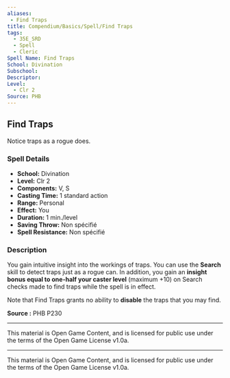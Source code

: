 ```yaml
---
aliases:
 - Find Traps
title: Compendium/Basics/Spell/Find Traps
tags:
  - 35E_SRD
  - Spell
  - Cleric
Spell Name: Find Traps
School: Divination
Subschool: 
Descriptor: 
Level:
  - Clr 2
Source: PHB
---
```


## Find Traps

Notice traps as a rogue does.

### Spell Details

- **School:** Divination  
- **Level:** Clr 2  
- **Components:** V, S  
- **Casting Time:** 1 standard action  
- **Range:** Personal  
- **Effect:** You  
- **Duration:** 1 min./level  
- **Saving Throw:** Non spécifié  
- **Spell Resistance:** Non spécifié  

### Description

You gain intuitive insight into the workings of traps. You can use the **Search** skill to detect traps just as a rogue can. In addition, you gain an **insight bonus equal to one-half your caster level** (maximum +10) on Search checks made to find traps while the spell is in effect.

Note that Find Traps grants no ability to **disable** the traps that you may find.


**Source :** PHB P230

---

This material is Open Game Content, and is licensed for public use under  
the terms of the Open Game License v1.0a.

---

This material is Open Game Content, and is licensed for public use under the terms of the Open Game License v1.0a.
